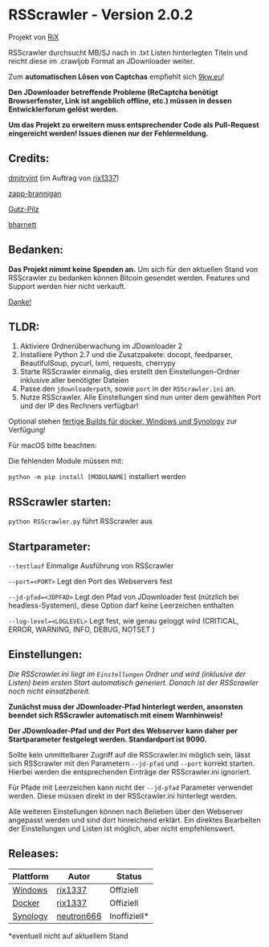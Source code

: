#  RSScrawler - Version 2.0.2
Projekt von [RiX](https://github.com/rix1337/RSScrawler/commits)

RSScrawler durchsucht MB/SJ nach in .txt Listen hinterlegten Titeln und reicht diese im .crawljob Format an JDownloader weiter.

Zum **automatischen Lösen von Captchas** empfiehlt sich [9kw.eu](https://www.9kw.eu/register_87296.html)!

**Den JDownloader betreffende Probleme (ReCaptcha benötigt Browserfenster, Link ist angeblich offline, etc.) müssen in dessen Entwicklerforum gelöst werden.**

**Um das Projekt zu erweitern muss entsprechender Code als Pull-Request eingereicht werden! Issues dienen nur der Fehlermeldung.**

## Credits:
[dmitryint](https://github.com/dmitryint/RSScrawler/) (im Auftrag von [rix1337](https://github.com/rix1337))

[zapp-brannigan](https://github.com/zapp-brannigan/own-pyload-plugins/blob/master/hooks/MovieblogFeed.py)

[Gutz-Pilz](https://github.com/Gutz-Pilz/pyLoad-stuff/blob/master/SJ.py)

[bharnett](https://github.com/bharnett/Infringer/blob/master/LinkRetrieve.py)

## Bedanken:

**Das Projekt nimmt keine Spenden an.** Um sich für den aktuellen Stand von RSScrawler zu bedanken können Bitcoin gesendet werden. Features und Support werden hier nicht verkauft.

[Danke!](https://github.com/rix1337/thanks)

## TLDR:

1. Aktiviere Ordnerüberwachung im JDownloader 2
2. Installiere Python 2.7 und die Zusatzpakete: docopt, feedparser, BeautifulSoup, pycurl, lxml, requests, cherrypy
3. Starte RSScrawler einmalig, dies erstellt den Einstellungen-Ordner inklusive aller benötigter Dateien
4. Passe den ```jdownloaderpath```, sowie ```port``` in der ```RSScrawler.ini``` an.
5. Nutze RSScrawler. Alle Einstellungen sind nun unter dem gewählten Port und der IP des Rechners verfügbar!

Optional stehen [fertige Builds für docker, Windows und Synology](#releases) zur Verfügung!

Für macOS bitte beachten:

Die fehlenden Module müssen mit:

```python -m pip install [MODULNAME]``` installiert werden

## RSScrawler starten:

```python RSScrawler.py``` führt RSScrawler aus

## Startparameter:

  ```--testlauf```                Einmalige Ausführung von RSScrawler

  ```--port=<PORT>```             Legt den Port des Webservers fest
  
  ```--jd-pfad=<JDPFAD>```        Legt den Pfad von JDownloader fest (nützlich bei headless-Systemen), diese Option darf keine Leerzeichen enthalten

  ```--log-level=<LOGLEVEL>```    Legt fest, wie genau geloggt wird (CRITICAL, ERROR, WARNING, INFO, DEBUG, NOTSET )

## Einstellungen:
*Die RSScrawler.ini liegt im ```Einstellungen``` Ordner und wird (inklusive der Listen) beim ersten Start automatisch generiert. Danach ist der RSScrawler noch nicht einsatzbereit.*

**Zunächst muss der JDownloader-Pfad hinterlegt werden, ansonsten beendet sich RSScrawler automatisch mit einem Warnhinweis!**

**Der JDownloader-Pfad und der Port des Webserver kann daher per Startparameter festgelegt werden. Standardport ist 9090.**

Sollte kein unmittelbarer Zugriff auf die RSScrawler.ini möglich sein, lässt sich RSScrawler mit den Parametern ```--jd-pfad``` und ```--port``` korrekt starten. Hierbei werden die entsprechenden Einträge der RSScrawler.ini ignoriert.

Für Pfade mit Leerzeichen kann nicht der ```--jd-pfad``` Parameter verwendet werden. Diese müssen direkt in der RSScrawler.ini hinterlegt werden.

Alle weiteren Einstellungen können nach Belieben über den Webserver angepasst werden und sind dort hinreichend erklärt. Ein direktes Bearbeiten der Einstellungen und Listen ist möglich, aber nicht empfehlenswert.

## Releases:

Plattform | Autor | Status
---|---|---
[Windows](https://github.com/rix1337/RSScrawler/releases) | [rix1337](https://github.com/rix1337) | Offiziell
[Docker](https://hub.docker.com/r/rix1337/docker-rsscrawler/) | [rix1337](https://github.com/rix1337) | Offiziell
[Synology](https://spk.netzbaer.de/rsscrawler) | [neutron666](https://github.com/neutron666) | Inoffiziell*

*eventuell nicht auf aktuellem Stand
